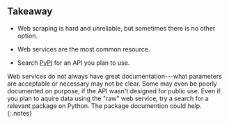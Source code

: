 ---
---

## Takeaway

- Web scraping is hard and unreliable, but sometimes there is no other option.
  
- Web services are the most common resource.

- Search [PyPI](https://pypi.org) for an API you plan to use.

Web services do not always have great documentation---what parameters are
acceptable or necessary may not be clear. Some may even be poorly documented on
purpose, if the API wasn't designed for public use. Even if you plan to aquire
data using the "raw" web service, try a search for a relevant package on Python.
The package documention could help.
{:.notes}
